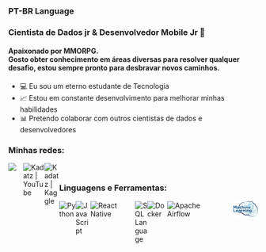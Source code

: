 ### PT-BR Language
### Cientista de Dados jr & Desenvolvedor Mobile Jr 👋

#### Apaixonado por MMORPG. </br> Gosto obter conhecimento em áreas diversas para resolver qualquer desafio, estou sempre pronto para desbravar novos caminhos.

- 💻 Eu sou um eterno estudante de Tecnologia
- 📈 Estou em constante desenvolvimento para melhorar minhas habilidades
- 📊 Pretendo colaborar com outros cientistas de dados e desenvolvedores

### Minhas redes:

[<img align="left"  width="30px"  src="https://th.bing.com/th/id/R.94b349e64a0e7f2fee5768d0a7931b82?rik=AnwUVYsXcunnaw&pid=ImgRaw&r=0" />](https://www.linkedin.com/in/datascience-dorivan/)

[<img align="left" alt="Kadatz | YouTube" width="43px" src="https://1.bp.blogspot.com/-zPnHKpUdViY/X0OzA6pRnXI/AAAAAAAAAQM/LZQbELfm9BQK6nIkju-1t4KqMVxcPkRdQCLcBGAsYHQ/s1912/logo%2Byt%2Byogiancreative1.png" />](https://www.youtube.com/channel/UCdiC_le9fLGy3Fj09NL0rzA)

[<img align="left" alt="Kadatz | Kaggle" width="30px" src="https://cdn4.iconfinder.com/data/icons/logos-and-brands/512/189_Kaggle_logo_logos-512.png" />](https://www.kaggle.com/dorivankadatz)


<br />

### Linguagens e Ferramentas:

<img align="left" alt="Python" width="33px" src="https://cdn3.iconfinder.com/data/icons/logos-and-brands-adobe/512/267_Python-512.png" />

<img align="right" alt="Machine Learning" width="50px" src="https://github.com/DorivanKadatzBorba/DorivanKadatzBorba/blob/main/PngItem_3460443.png" />

<img align="left" alt="Java Script" width="30px" src="https://upload.wikimedia.org/wikipedia/commons/thumb/6/6a/JavaScript-logo.png/800px-JavaScript-logo.png" />

<img align="left" alt="React Native" width="90px" src="https://logos-download.com/wp-content/uploads/2016/09/React_logo_wordmark.png" />

<img align="left" alt="SQL Language" width="25px" src="https://seeklogo.com/images/A/azure-sql-database-logo-D7A32C9CD9-seeklogo.com.png" />

<img align="left" alt="Docker" width="40px" src="https://th.bing.com/th/id/R.f56174382f698556d4d63de4d8c70e48?rik=7TNZh0Qu7rB3qg&riu=http%3a%2f%2flogos-download.com%2fwp-content%2fuploads%2f2016%2f09%2fDocker_logo.png&ehk=3bIEk6kEfOfkM%2fXL3vD30cFCffWkz%2fhymoTC2pq9GVU%3d&risl=&pid=ImgRaw&r=0" />

<img align="left" alt="Apache Airflow" width="80px" src="https://upload.wikimedia.org/wikipedia/commons/d/de/AirflowLogo.png" />



<br />
<br />
